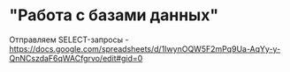# "Работа с базами данных"
Отправляем SELECT-запросы - https://docs.google.com/spreadsheets/d/1IwynOQW5F2mPq9Ua-AqYy-y-QnNCszdaF6qWACfgrvo/edit#gid=0

